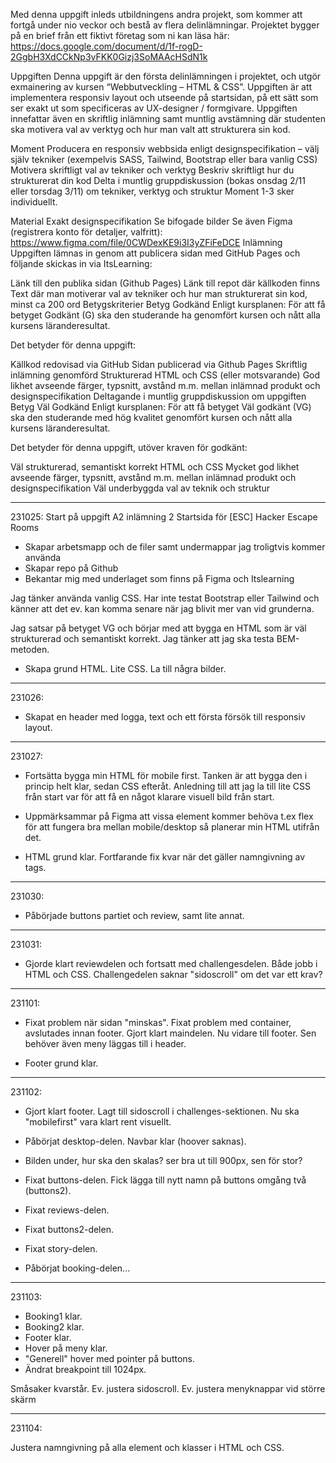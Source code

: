 Med denna uppgift inleds utbildningens andra projekt, som kommer att fortgå under nio veckor och bestå av flera delinlämningar.
Projektet bygger på en brief från ett fiktivt företag som ni kan läsa här: https://docs.google.com/document/d/1f-rogD-2GgbH3XdCCkNp3vFKK0Gizj3SoMAAcHSdN1k

Uppgiften
Denna uppgift är den första delinlämningen i projektet, och utgör exmainering av kursen “Webbutveckling – HTML & CSS”.
Uppgiften är att implementera responsiv layout och utseende på startsidan, på ett sätt som ser exakt ut som specificeras av UX-designer / formgivare.
Uppgiften innefattar även en skriftlig inlämning samt muntlig avstämning där studenten ska motivera val av verktyg och hur man valt att strukturera sin kod.

Moment
Producera en responsiv webbsida enligt designspecifikation – välj själv tekniker (exempelvis SASS, Tailwind, Bootstrap eller bara vanlig CSS)
Motivera skriftligt val av tekniker och verktyg
Beskriv skriftligt hur du strukturerat din kod
Delta i muntlig gruppdiskussion (bokas onsdag 2/11 eller torsdag 3/11) om tekniker, verktyg och struktur
Moment 1-3 sker individuellt.

Material
Exakt designspecifikation
Se bifogade bilder
Se även Figma (registrera konto för detaljer, valfritt): https://www.figma.com/file/0CWDexKE9i3I3yZFiFeDCE
Inlämning
Uppgiften lämnas in genom att publicera sidan med GitHub Pages och följande skickas in via ItsLearning:

Länk till den publika sidan (Github Pages)
Länk till repot där källkoden finns
Text där man motiverar val av tekniker och hur man strukturerat sin kod, minst ca 200 ord
Betygskriterier
Betyg Godkänd
Enligt kursplanen: För att få betyget Godkänt (G) ska den studerande ha genomfört kursen och nått alla kursens läranderesultat.

Det betyder för denna uppgift:

Källkod redovisad via GitHub
Sidan publicerad via Github Pages
Skriftlig inlämning genomförd
Strukturerad HTML och CSS (eller motsvarande)
God likhet avseende färger, typsnitt, avstånd m.m. mellan inlämnad produkt och designspecifikation
Deltagande i muntlig gruppdiskussion om uppgiften
Betyg Väl Godkänd
Enligt kursplanen: För att få betyget Väl godkänt (VG) ska den studerande med hög kvalitet genomfört kursen och nått alla kursens läranderesultat.

Det betyder för denna uppgift, utöver kraven för godkänt:

Väl strukturerad, semantiskt korrekt HTML och CSS
Mycket god likhet avseende färger, typsnitt, avstånd m.m. mellan inlämnad produkt och designspecifikation
Väl underbyggda val av teknik och struktur

---

231025:
Start på uppgift A2 inlämning 2 Startsida för [ESC] Hacker Escape Rooms

- Skapar arbetsmapp och de filer samt undermappar jag troligtvis kommer använda
- Skapar repo på Github
- Bekantar mig med underlaget som finns på Figma och Itslearning

Jag tänker använda vanlig CSS. Har inte testat Bootstrap eller Tailwind och känner att det ev.
kan komma senare när jag blivit mer van vid grunderna.

Jag satsar på betyget VG och börjar med att bygga en HTML som är väl strukturerad och semantiskt korrekt.
Jag tänker att jag ska testa BEM-metoden.

- Skapa grund HTML. Lite CSS. La till några bilder.

---

231026:

- Skapat en header med logga, text och ett första försök till responsiv layout.

---

231027:

- Fortsätta bygga min HTML för mobile first. Tanken är att bygga den i princip helt klar, sedan
  CSS efteråt. Anledning till att jag la till lite CSS från start var för att få en något klarare visuell
  bild från start.

- Uppmärksammar på Figma att vissa element kommer behöva t.ex flex för att fungera bra mellan mobile/desktop
  så planerar min HTML utifrån det.

- HTML grund klar. Fortfarande fix kvar när det gäller namngivning av tags.

---

231030:

- Påbörjade buttons partiet och review, samt lite annat.

---

231031:

- Gjorde klart reviewdelen och fortsatt med challengesdelen. Både jobb i HTML och CSS.
  Challengedelen saknar "sidoscroll" om det var ett krav?

---

231101:

- Fixat problem när sidan "minskas". Fixat problem med container, avslutades innan footer.
  Gjort klart maindelen. Nu vidare till footer. Sen behöver även meny läggas till i header.

- Footer grund klar.

---

231102:

- Gjort klart footer. Lagt till sidoscroll i challenges-sektionen.
  Nu ska "mobilefirst" vara klart rent visuellt.

- Påbörjat desktop-delen. Navbar klar (hoover saknas).
- Bilden under, hur ska den skalas? ser bra ut till 900px, sen för stor?
- Fixat buttons-delen. Fick lägga till nytt namn på buttons omgång två (buttons2).
- Fixat reviews-delen.
- Fixat buttons2-delen.
- Fixat story-delen.
- Påbörjat booking-delen...

---

231103:

- Booking1 klar.
- Booking2 klar.
- Footer klar.
- Hover på meny klar.
- "Generell" hover med pointer på buttons.
- Ändrat breakpoint till 1024px.

Småsaker kvarstår.
Ev. justera sidoscroll.
Ev. justera menyknappar vid större skärm

---

231104:

Justera namngivning på alla element och klasser i HTML och CSS.
